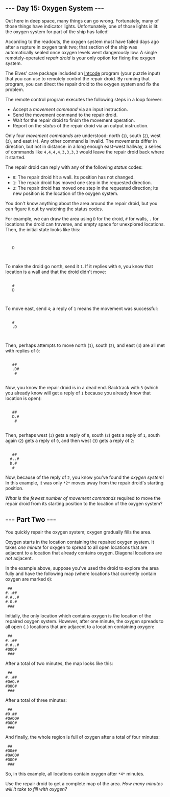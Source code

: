 --- Day 15: Oxygen System ---
-----------------------------

Out here in deep space, many things can go wrong. Fortunately, many of those things have indicator lights. Unfortunately, one of those lights is lit: the oxygen system for part of the ship has failed!


According to the readouts, the oxygen system must have failed days ago after a rupture in oxygen tank two; that section of the ship was automatically sealed once oxygen levels went dangerously low. A single remotely-operated *repair droid* is your only option for fixing the oxygen system.


The Elves' care package included an [Intcode](9) program (your puzzle input) that you can use to remotely control the repair droid. By running that program, you can direct the repair droid to the oxygen system and fix the problem.


The remote control program executes the following steps in a loop forever:


* Accept a *movement command* via an input instruction.
* Send the movement command to the repair droid.
* Wait for the repair droid to finish the movement operation.
* Report on the *status* of the repair droid via an output instruction.


Only four *movement commands* are understood: north (`1`), south (`2`), west (`3`), and east (`4`). Any other command is invalid. The movements differ in direction, but not in distance: in a long enough east-west hallway, a series of commands like `4,4,4,4,3,3,3,3` would leave the repair droid back where it started.


The repair droid can reply with any of the following *status* codes:


* `0`: The repair droid hit a wall. Its position has not changed.
* `1`: The repair droid has moved one step in the requested direction.
* `2`: The repair droid has moved one step in the requested direction; its new position is the location of the oxygen system.


You don't know anything about the area around the repair droid, but you can figure it out by watching the status codes.


For example, we can draw the area using `D` for the droid, `#` for walls, `.` for locations the droid can traverse, and empty space for unexplored locations. Then, the initial state looks like this:



```
      
      
   D  
      
      

```

To make the droid go north, send it `1`. If it replies with `0`, you know that location is a wall and that the droid didn't move:



```
      
   #  
   D  
      
      

```

To move east, send `4`; a reply of `1` means the movement was successful:



```
      
   #  
   .D 
      
      

```

Then, perhaps attempts to move north (`1`), south (`2`), and east (`4`) are all met with replies of `0`:



```
      
   ## 
   .D#
    # 
      

```

Now, you know the repair droid is in a dead end. Backtrack with `3` (which you already know will get a reply of `1` because you already know that location is open):



```
      
   ## 
   D.#
    # 
      

```

Then, perhaps west (`3`) gets a reply of `0`, south (`2`) gets a reply of `1`, south again (`2`) gets a reply of `0`, and then west (`3`) gets a reply of `2`:



```
      
   ## 
  #..#
  D.# 
   #  

```

Now, because of the reply of `2`, you know you've found the *oxygen system*! In this example, it was only `*2*` moves away from the repair droid's starting position.


*What is the fewest number of movement commands* required to move the repair droid from its starting position to the location of the oxygen system?


--- Part Two ---
----------------

You quickly repair the oxygen system; oxygen gradually fills the area.


Oxygen starts in the location containing the repaired oxygen system. It takes *one minute* for oxygen to spread to all open locations that are adjacent to a location that already contains oxygen. Diagonal locations are *not* adjacent.


In the example above, suppose you've used the droid to explore the area fully and have the following map (where locations that currently contain oxygen are marked `O`):



```
 ##   
#..## 
#.#..#
#.O.# 
 ###  

```

Initially, the only location which contains oxygen is the location of the repaired oxygen system. However, after one minute, the oxygen spreads to all open (`.`) locations that are adjacent to a location containing oxygen:



```
 ##   
#..## 
#.#..#
#OOO# 
 ###  

```

After a total of two minutes, the map looks like this:



```
 ##   
#..## 
#O#O.#
#OOO# 
 ###  

```

After a total of three minutes:



```
 ##   
#O.## 
#O#OO#
#OOO# 
 ###  

```

And finally, the whole region is full of oxygen after a total of four minutes:



```
 ##   
#OO## 
#O#OO#
#OOO# 
 ###  

```

So, in this example, all locations contain oxygen after `*4*` minutes.


Use the repair droid to get a complete map of the area. *How many minutes will it take to fill with oxygen?*


